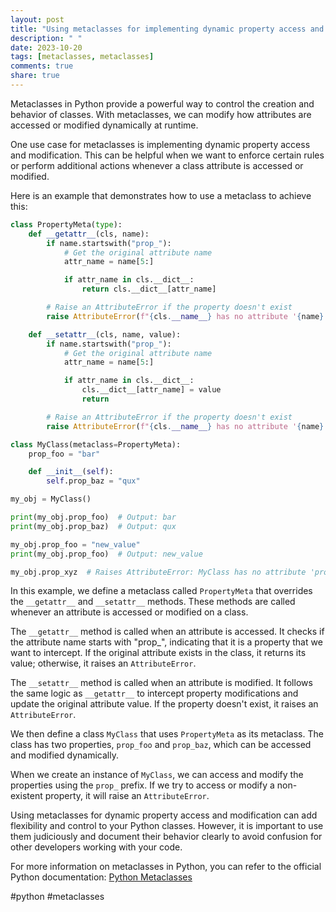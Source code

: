 ```yaml
---
layout: post
title: "Using metaclasses for implementing dynamic property access and modification in Python"
description: " "
date: 2023-10-20
tags: [metaclasses, metaclasses]
comments: true
share: true
---
```


Metaclasses in Python provide a powerful way to control the creation and behavior of classes. With metaclasses, we can modify how attributes are accessed or modified dynamically at runtime.

One use case for metaclasses is implementing dynamic property access and modification. This can be helpful when we want to enforce certain rules or perform additional actions whenever a class attribute is accessed or modified.

Here is an example that demonstrates how to use a metaclass to achieve this:

```python
class PropertyMeta(type):
    def __getattr__(cls, name):
        if name.startswith("prop_"):
            # Get the original attribute name
            attr_name = name[5:]

            if attr_name in cls.__dict__:
                return cls.__dict__[attr_name]

        # Raise an AttributeError if the property doesn't exist
        raise AttributeError(f"{cls.__name__} has no attribute '{name}'")

    def __setattr__(cls, name, value):
        if name.startswith("prop_"):
            # Get the original attribute name
            attr_name = name[5:]

            if attr_name in cls.__dict__:
                cls.__dict__[attr_name] = value
                return

        # Raise an AttributeError if the property doesn't exist
        raise AttributeError(f"{cls.__name__} has no attribute '{name}'")

class MyClass(metaclass=PropertyMeta):
    prop_foo = "bar"

    def __init__(self):
        self.prop_baz = "qux"

my_obj = MyClass()

print(my_obj.prop_foo)  # Output: bar
print(my_obj.prop_baz)  # Output: qux

my_obj.prop_foo = "new_value"
print(my_obj.prop_foo)  # Output: new_value

my_obj.prop_xyz  # Raises AttributeError: MyClass has no attribute 'prop_xyz'
```

In this example, we define a metaclass called `PropertyMeta` that overrides the `__getattr__` and `__setattr__` methods. These methods are called whenever an attribute is accessed or modified on a class.

The `__getattr__` method is called when an attribute is accessed. It checks if the attribute name starts with "prop_", indicating that it is a property that we want to intercept. If the original attribute exists in the class, it returns its value; otherwise, it raises an `AttributeError`.

The `__setattr__` method is called when an attribute is modified. It follows the same logic as `__getattr__` to intercept property modifications and update the original attribute value. If the property doesn't exist, it raises an `AttributeError`.

We then define a class `MyClass` that uses `PropertyMeta` as its metaclass. The class has two properties, `prop_foo` and `prop_baz`, which can be accessed and modified dynamically.

When we create an instance of `MyClass`, we can access and modify the properties using the `prop_` prefix. If we try to access or modify a non-existent property, it will raise an `AttributeError`.

Using metaclasses for dynamic property access and modification can add flexibility and control to your Python classes. However, it is important to use them judiciously and document their behavior clearly to avoid confusion for other developers working with your code.

For more information on metaclasses in Python, you can refer to the official Python documentation: [Python Metaclasses](https://docs.python.org/3/reference/datamodel.html#metaclasses)

#python #metaclasses